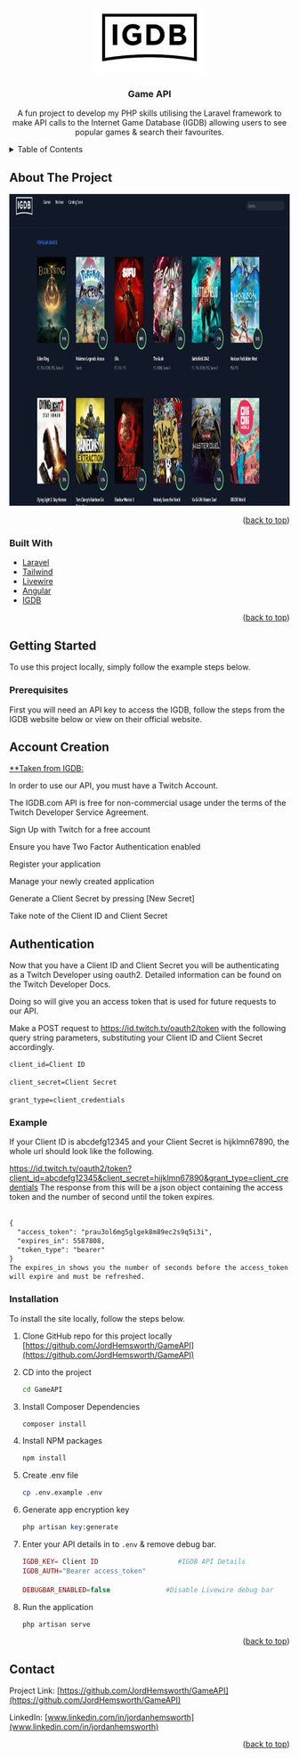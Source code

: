 <div id="top"></div>

<!-- PROJECT LOGO -->
<br />
<div align="center">
  <a href="https://github.com/JordHemsworth/GameAPI">
    <img src="public/images/IGDB_README.jpg" alt="Logo" width="200" height="120">
  </a>

<h3 align="center">Game API</h3>

  <p align="center">
    A fun project to develop my PHP skills utilising the Laravel framework to make API calls to the Internet Game Database (IGDB) allowing users to see popular games & search their favourites.
  </p>
</div>



<!-- TABLE OF CONTENTS -->
<details>
  <summary>Table of Contents</summary>
  <ol>
    <li>
      <a href="#about-the-project">About The Project</a>
      <ul>
        <li><a href="#built-with">Built With</a></li>
      </ul>
    </li>
    <li>
      <a href="#getting-started">Getting Started</a>
      <ul>
        <li><a href="#prerequisites">Prerequisites</a></li>
        <li><a href="#installation">Installation</a></li>
      </ul>
    </li>
    <li><a href="#contact">Contact</a></li>
  </ol>
</details>



<!-- ABOUT THE PROJECT -->
## About The Project

<div align="center">
  <a href="https://github.com/JordHemsworth/GameAPI">
    <img src="public/images/screenshot.jpg" alt="Logo" width="1080" height="560">
  </a>
</div>

<p align="right">(<a href="#top">back to top</a>)</p>



### Built With

* [Laravel](https://laravel.com)
* [Tailwind](https://tailwindcss.com/)
* [Livewire](https://laravel-livewire.com/)
* [Angular](https://angular.io/)
* [IGDB](https://api-docs.igdb.com/#about)

<p align="right">(<a href="#top">back to top</a>)</p>



<!-- GETTING STARTED -->
## Getting Started

To use this project locally, simply follow the example steps below.

### Prerequisites

First you will need an API key to access the IGDB, follow the steps from the IGDB website below or view on their official website.

<h2> Account Creation </h2>

[**Taken from IGDB:](https://api-docs.igdb.com/#about)

In order to use our API, you must have a Twitch Account.

The IGDB.com API is free for non-commercial usage under the terms of the Twitch Developer Service Agreement.

Sign Up with Twitch for a free account

Ensure you have Two Factor Authentication enabled

Register your application

Manage your newly created application

Generate a Client Secret by pressing [New Secret]

Take note of the Client ID and Client Secret


<h2> Authentication </h2>
Now that you have a Client ID and Client Secret you will be authenticating as a Twitch Developer using oauth2. Detailed information can be found on the Twitch Developer Docs.

Doing so will give you an access token that is used for future requests to our API.

Make a POST request to https://id.twitch.tv/oauth2/token with the following query string parameters, substituting your Client ID and Client Secret accordingly.

```
client_id=Client ID

client_secret=Client Secret

grant_type=client_credentials
```

<h3> Example </h3>
If your Client ID is abcdefg12345 and your Client Secret is hijklmn67890, the whole url should look like the following.

https://id.twitch.tv/oauth2/token?client_id=abcdefg12345&client_secret=hijklmn67890&grant_type=client_credentials
The response from this will be a json object containing the access token and the number of second until the token expires.

```

{
  "access_token": "prau3ol6mg5glgek8m89ec2s9q5i3i",
  "expires_in": 5587808,
  "token_type": "bearer"
}
The expires_in shows you the number of seconds before the access_token will expire and must be refreshed.

```

### Installation

To install the site locally, follow the steps below.

1. Clone GitHub repo for this project locally [https://github.com/JordHemsworth/GameAPI](https://github.com/JordHemsworth/GameAPI)

2. CD into the project
   ```sh
   cd GameAPI
   ```
3. Install Composer Dependencies
   ```sh
   composer install
   ```
4. Install NPM packages
   ```sh
   npm install
   ```
5. Create .env file
   ```sh   
   cp .env.example .env
   ```
6. Generate app encryption key
   ```php
   php artisan key:generate
   ```
7. Enter your API details in to `.env` & remove debug bar.
   ```php
   IGDB_KEY= Client ID                    #IGDB API Details
   IGDB_AUTH="Bearer access_token"            

   DEBUGBAR_ENABLED=false              #Disable Livewire debug bar
   ```  
8. Run the application  
   ```sh
   php artisan serve
   ```   

<p align="right">(<a href="#top">back to top</a>)</p>



<!-- CONTACT -->
## Contact

Project Link: [https://github.com/JordHemsworth/GameAPI](https://github.com/JordHemsworth/GameAPI)

LinkedIn: [www.linkedin.com/in/jordanhemsworth](www.linkedin.com/in/jordanhemsworth)

<p align="right">(<a href="#top">back to top</a>)</p>



<!-- MARKDOWN LINKS & IMAGES -->
<!-- https://www.markdownguide.org/basic-syntax/#reference-style-links -->
[linkedin-url]: https://www.linkedin.com/in/jordan-hemsworth-8a66bb175/
[product-screenshot]: public\images\screenshot.jpg